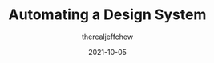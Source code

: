 ---
author: therealjeffchew
date: 2021-10-05
publisher: uxdesigncc
tags:
  - design-systems
  - automation
  - testing
target_url: https://medium.com/carbondesign/automating-a-design-system-69bd2414f75
title: Automating a Design System
---
